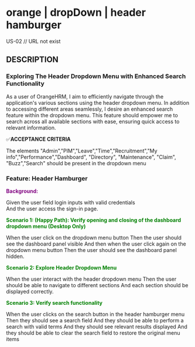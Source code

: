 # orange | dropDown | header hamburger

US-02 // URL not exist

## DESCRIPTION

### Exploring The Header Dropdown Menu with Enhanced Search Functionality

As a user of OrangeHRM, I aim to efficiently navigate through the application's various sections using the header dropdown menu. In addition to accessing different areas seamlessly, I desire an enhanced search feature within the dropdown menu. This feature should empower me to search across all available sections with ease, ensuring quick access to relevant information.

✅**ACCEPTANCE CRITERIA**

The elements "Admin","PIM","Leave","Time","Recruitment","My info","Performance","Dashboard", "Directory", "Maintenance",
"Claim", "Buzz","Search" should be present in the dropdown menu

### Feature: Header Hamburger

**<span style="color: purple;">Background:</span>**

Given the user field login inputs with valid credentials  
And the user access the sign-in page.

**<span style="color: green;">Scenario 1: (Happy Path): Verify opening and closing of the dashboard dropdown menu (Desktop Only)</span>**

When the user click on the dropdown menu button
Then the user should see the dashboard panel visible
And then when the user click again on the dropdown
menu button
Then the user should see the dashboard panel hidden.

**<span style="color: green;"> Scenario 2: Explore Header Dropdown Menu</span>**

When the user interact with the header dropdown menu
Then the user should be able to navigate to different sections
And each section should be displayed correctly.

**<span style="color: green;">Scenario 3: Verify search functionality</span>**

When the user clicks on the search button in the header hamburger menu
Then they should see a search field
And they should be able to perform a search with valid terms
And they should see relevant results displayed
And they should be able to clear the search field to restore the original menu items
